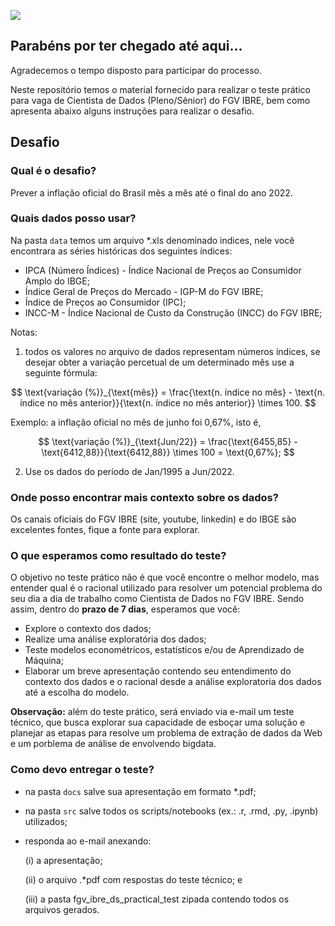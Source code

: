 ![](https://portalibre.fgv.br/sites/default/themes/custom/portalibre/logo.png)

## Parabéns por ter chegado até aqui...

Agradecemos o tempo disposto para participar do processo.

Neste repositório temos o material fornecido para realizar o teste prático para vaga de Cientista de Dados (Pleno/Sênior) do FGV IBRE, bem como apresenta abaixo alguns instruções para realizar o desafio.

## Desafio

### Qual é o desafio?

Prever a inflação oficial do Brasil mês a mês até o final do ano 2022.

### Quais dados posso usar?

Na pasta `data` temos um arquivo *.xls denominado indices, nele você encontrara as séries históricas dos seguintes índices:

+ IPCA (Número Índices) - Índice Nacional de Preços ao Consumidor Amplo do IBGE;
+ Índice Geral de Preços do Mercado - IGP-M do FGV IBRE;
+ Índice de Preços ao Consumidor (IPC);
+ INCC-M - Índice Nacional de Custo da Construção (INCC) do FGV IBRE;

Notas: 

1. todos os valores no arquivo de dados representam números índices, se desejar obter a variação percetual de um determinado mês use a seguinte fórmula:

$$
\text{variação (%)}_{\text{mês}} = \frac{\text{n. índice no mês} - \text{n. índice no mês anterior}}{\text{n. índice no mês anterior}} \times 100.
$$

Exemplo: a inflação oficial no mês de junho foi 0,67%, isto é, 

$$
\text{variação (%)}_{\text{Jun/22}} = \frac{\text{6455,85} - \text{6412,88}}{\text{6412,88}} \times 100 = \text{0,67%};
$$


2. Use os dados do período de Jan/1995 a Jun/2022.


### Onde posso encontrar mais contexto sobre os dados?

Os canais oficiais do FGV IBRE (site, youtube, linkedin) e do IBGE são excelentes fontes, fique a fonte para explorar.

### O que esperamos como resultado do teste?

O objetivo no teste prático não é que você encontre o melhor modelo, mas entender qual é o racional utilizado para resolver um potencial problema do seu dia a dia de trabalho como Cientista de Dados no FGV IBRE. Sendo assim, dentro do __prazo de 7 dias__, esperamos que você:

+ Explore o contexto dos dados;
+ Realize uma análise exploratória dos dados; 
+ Teste modelos econométricos, estatísticos e/ou de Aprendizado de Máquina;
+ Elaborar um breve apresentação contendo seu entendimento do contexto dos dados e o racional desde a análise exploratoria dos dados até a escolha do modelo.

__Observação:__ além do teste prático, será enviado via e-mail um teste técnico, que busca explorar sua capacidade de esboçar uma solução e planejar as etapas para resolve um problema de extração de dados da Web e um porblema de análise de envolvendo bigdata. 

### Como devo entregar o teste?

+ na pasta `docs` salve sua apresentação em formato *.pdf;

+ na pasta `src` salve todos os scripts/notebooks (ex.: .r, .rmd, .py, .ipynb) utilizados;
+ responda ao e-mail anexando: 

  (i) a apresentação;

  (ii) o arquivo .*pdf com respostas do teste técnico; e

  (iii) a pasta fgv_ibre_ds_practical_test zipada contendo todos os arquivos gerados.



